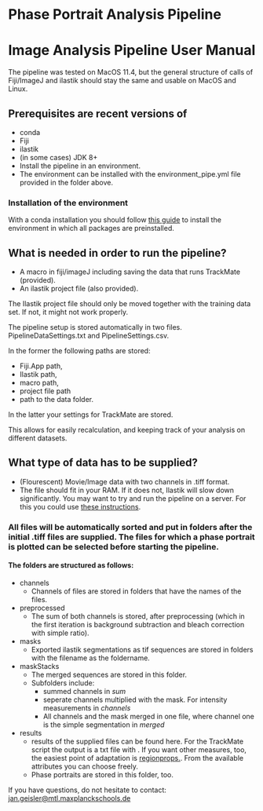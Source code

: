 # Phase Portrait Analysis Pipeline
# Image Analysis Pipeline User Manual
The pipeline was tested on MacOS 11.4, but the general structure of calls of Fiji/ImageJ and ilastik should stay the same and usable on MacOS and Linux. 

## Prerequisites are recent versions of 
- conda
- Fiji
- ilastik
- (in some cases) JDK 8+
- Install the pipeline in an environment.
- The environment can be installed with the environment_pipe.yml file provided in the folder above.

### Installation of the environment
With a conda installation you should follow [this guide](https://docs.conda.io/projects/conda/en/latest/user-guide/tasks/manage-environments.html#creating-an-environment-from-an-environment-yml-file) to install the environment in which all packages are preinstalled.

## What is needed in order to run the pipeline?
- A macro in fiji/imageJ including saving the data that runs TrackMate (provided).
- An ilastik project file (also provided).

The Ilastik project file should only be moved together with the training data set. If not, it might not work properly. 


The pipeline setup is stored automatically in two files. PipelineDataSettings.txt and PipelineSettings.csv.

In the former the following paths are stored:
-  Fiji.App path, 
-  Ilastik path, 
-  macro path, 
-  project file path
-  path to the data folder.

In the latter your settings for TrackMate are stored.

This allows for easily recalculation, and keeping track of your analysis on different datasets.

## What type of data has to be supplied?
- (Flourescent) Movie/Image data with two channels in .tiff format.
- The file should fit in your RAM. If it does not, Ilastik will slow down significantly. You may want to try and run the pipeline on a server. For this you could use [these instructions](https://techtalktone.wordpress.com/2017/03/28/running-jupyter-notebooks-on-a-remote-server-via-ssh/).

### All files will be automatically sorted and put in folders after the initial .tiff files are supplied. The files for which a phase portrait is plotted can be selected before starting the pipeline. 

#### The folders are structured as follows:
- channels
    - Channels of files are stored in folders that have the names of the files.
- preprocessed
    - The sum of both channels is stored, after preprocessing (which in the first iteration is background subtraction and bleach correction with simple ratio).
- masks
    - Exported ilastik segmentations as tif sequences are stored in folders with the filename as the foldername.
- maskStacks
    - The merged sequences are stored in this folder.
    - Subfolders include:
        - summed channels in *sum*
        - seperate channels multiplied with the mask. For intensity measurements in *channels*
        - All channels and the mask merged in one file, where channel one is the simple segmentation in *merged*
- results
    - results of the supplied files can be found here. For the TrackMate script the output is a txt file with . If you want other measures, too, the easiest point of adaptation is [regionprops.](https://scikit-image.org/docs/dev/api/skimage.measure.html#skimage.measure.regionprops). From the available attributes you can choose freely.
    - Phase portraits are stored in this folder, too. 
 
 
If you have questions, do not hesitate to contact: 
jan.geisler@mtl.maxplanckschools.de


